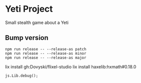 # Yeti Project

Small stealth game about a Yeti


## Bump version
```
npm run release -- --release-as patch
npm run release -- --release-as minor
npm run release -- --release-as major
```
lix install gh:Dovyski/flixel-studio
lix install haxelib:hxmath#0.18.0

```
js.Lib.debug();
```